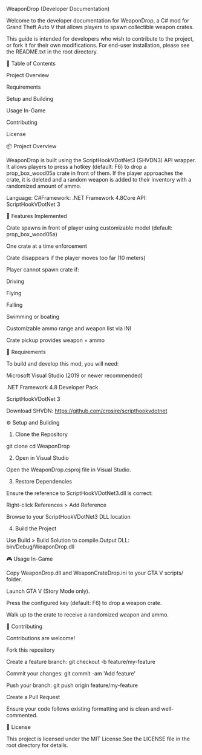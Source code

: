 WeaponDrop (Developer Documentation)

Welcome to the developer documentation for WeaponDrop, a C# mod for Grand Theft Auto V that allows players to spawn collectible weapon crates.

This guide is intended for developers who wish to contribute to the project, or fork it for their own modifications. For end-user installation, please see the README.txt in the root directory.

📑 Table of Contents

Project Overview

Requirements

Setup and Building

Usage In-Game

Contributing

License

📦 Project Overview

WeaponDrop is built using the ScriptHookVDotNet3 (SHVDN3) API wrapper. It allows players to press a hotkey (default: F6) to drop a prop_box_wood05a crate in front of them. If the player approaches the crate, it is deleted and a random weapon is added to their inventory with a randomized amount of ammo.

Language: C#Framework: .NET Framework 4.8Core API: ScriptHookVDotNet 3

🔧 Features Implemented

Crate spawns in front of player using customizable model (default: prop_box_wood05a)

One crate at a time enforcement

Crate disappears if the player moves too far (10 meters)

Player cannot spawn crate if:

Driving

Flying

Falling

Swimming or boating

Customizable ammo range and weapon list via INI

Crate pickup provides weapon + ammo

🧩 Requirements

To build and develop this mod, you will need:

Microsoft Visual Studio (2019 or newer recommended)

.NET Framework 4.8 Developer Pack

ScriptHookVDotNet 3

Download SHVDN: https://github.com/crosire/scripthookvdotnet

⚙️ Setup and Building

1. Clone the Repository

git clone <your-repo-url>
cd WeaponDrop

2. Open in Visual Studio

Open the WeaponDrop.csproj file in Visual Studio.

3. Restore Dependencies

Ensure the reference to ScriptHookVDotNet3.dll is correct:

Right-click References > Add Reference

Browse to your ScriptHookVDotNet3 DLL location

4. Build the Project

Use Build > Build Solution to compile.Output DLL: bin/Debug/WeaponDrop.dll

🎮 Usage In-Game

Copy WeaponDrop.dll and WeaponCrateDrop.ini to your GTA V scripts/ folder.

Launch GTA V (Story Mode only).

Press the configured key (default: F6) to drop a weapon crate.

Walk up to the crate to receive a randomized weapon and ammo.

🤝 Contributing

Contributions are welcome!

Fork this repository

Create a feature branch: git checkout -b feature/my-feature

Commit your changes: git commit -am 'Add feature'

Push your branch: git push origin feature/my-feature

Create a Pull Request

Ensure your code follows existing formatting and is clean and well-commented.

📄 License

This project is licensed under the MIT License.See the LICENSE file in the root directory for details.
